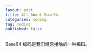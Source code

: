 ```yaml
---
layout: post
title: All About Base64
categories: coding
tag: coding
published: false
---
```


Base64 编码是我们经常接触的一种编码。


